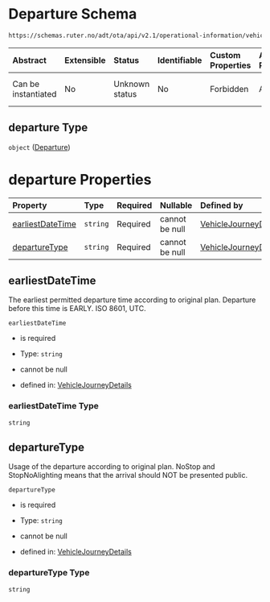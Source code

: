 # Departure Schema

```txt
https://schemas.ruter.no/adt/ota/api/v2.1/operational-information/vehicle-journey-details.json#/definitions/departure
```



| Abstract            | Extensible | Status         | Identifiable | Custom Properties | Additional Properties | Access Restrictions | Defined In                                                                                                                |
| :------------------ | :--------- | :------------- | :----------- | :---------------- | :-------------------- | :------------------ | :------------------------------------------------------------------------------------------------------------------------ |
| Can be instantiated | No         | Unknown status | No           | Forbidden         | Allowed               | none                | [vehicle-journey-details.json*](../../schema/operational-information/vehicle-journey-details.json "open original schema") |

## departure Type

`object` ([Departure](vehicle-journey-details-definitions-departure.md))

# departure Properties

| Property                              | Type     | Required | Nullable       | Defined by                                                                                                                                                                                                                                                |
| :------------------------------------ | :------- | :------- | :------------- | :-------------------------------------------------------------------------------------------------------------------------------------------------------------------------------------------------------------------------------------------------------- |
| [earliestDateTime](#earliestdatetime) | `string` | Required | cannot be null | [VehicleJourneyDetails](vehicle-journey-details-definitions-departure-properties-earliestdatetime.md "https://schemas.ruter.no/adt/ota/api/v2.1/operational-information/vehicle-journey-details.json#/definitions/departure/properties/earliestDateTime") |
| [departureType](#departuretype)       | `string` | Required | cannot be null | [VehicleJourneyDetails](vehicle-journey-details-definitions-departure-properties-departuretype.md "https://schemas.ruter.no/adt/ota/api/v2.1/operational-information/vehicle-journey-details.json#/definitions/departure/properties/departureType")       |

## earliestDateTime

The earliest permitted departure time according to original plan. Departure before this time is EARLY. ISO 8601, UTC.

`earliestDateTime`

*   is required

*   Type: `string`

*   cannot be null

*   defined in: [VehicleJourneyDetails](vehicle-journey-details-definitions-departure-properties-earliestdatetime.md "https://schemas.ruter.no/adt/ota/api/v2.1/operational-information/vehicle-journey-details.json#/definitions/departure/properties/earliestDateTime")

### earliestDateTime Type

`string`

## departureType

Usage of the departure according to original plan. NoStop and StopNoAlighting means that the arrival should NOT be presented public.

`departureType`

*   is required

*   Type: `string`

*   cannot be null

*   defined in: [VehicleJourneyDetails](vehicle-journey-details-definitions-departure-properties-departuretype.md "https://schemas.ruter.no/adt/ota/api/v2.1/operational-information/vehicle-journey-details.json#/definitions/departure/properties/departureType")

### departureType Type

`string`
